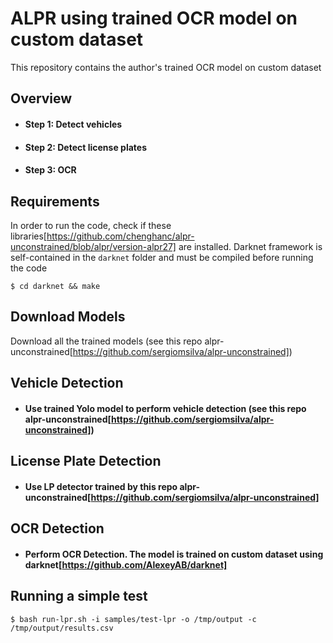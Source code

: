 # ALPR using trained OCR model on custom dataset

This repository contains the author's trained OCR model on custom dataset

## Overview

- #### Step 1: Detect vehicles
- #### Step 2: Detect license plates
- #### Step 3: OCR

## Requirements

In order to run the code, check if these libraries[https://github.com/chenghanc/alpr-unconstrained/blob/alpr/version-alpr27] are installed. Darknet framework is self-contained in the `darknet` folder and must be compiled before running the code

```shellscript
$ cd darknet && make
```

## Download Models

Download all the trained models (see this repo alpr-unconstrained[https://github.com/sergiomsilva/alpr-unconstrained])

## Vehicle Detection

- #### Use trained Yolo model to perform vehicle detection (see this repo alpr-unconstrained[https://github.com/sergiomsilva/alpr-unconstrained])

## License Plate Detection

- #### Use LP detector trained by this repo alpr-unconstrained[https://github.com/sergiomsilva/alpr-unconstrained]

## OCR Detection

- #### Perform OCR Detection. The model is trained on custom dataset using darknet[https://github.com/AlexeyAB/darknet]

## Running a simple test

```shellscript
$ bash run-lpr.sh -i samples/test-lpr -o /tmp/output -c /tmp/output/results.csv
```
